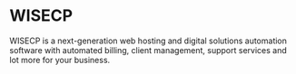 # WISECP
WISECP is a next-generation web hosting and digital solutions automation software with automated billing, client management, support services and lot more for your business.
